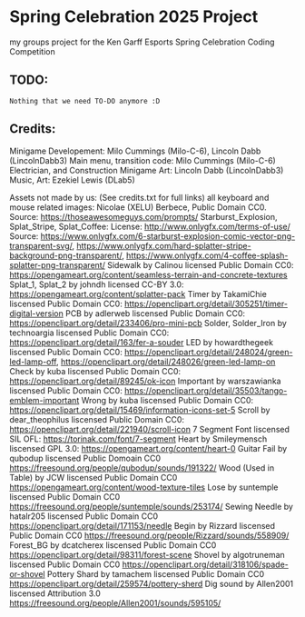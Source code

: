 # Spring Celebration 2025 Project
my groups project for the Ken Garff Esports Spring Celebration Coding Competition

## TODO:
    Nothing that we need TO-DO anymore :D

## Credits:
Minigame Developement:
    Milo Cummings (Milo-C-6), Lincoln Dabb (LincolnDabb3)
Main menu, transition code:
    Milo Cummings (Milo-C-6)
Electrician, and Construction Minigame Art:
    Lincoln Dabb (LincolnDabb3)
Music, Art:
    Ezekiel Lewis (DLab5)

Assets not made by us: (See credits.txt for full links)
all keyboard and mouse related images: Nicolae (XELU) Berbece, Public Domain CC0. Source: https://thoseawesomeguys.com/prompts/
Starburst_Explosion, Splat_Stripe, Splat_Coffee: License: http://www.onlygfx.com/terms-of-use/ Source: https://www.onlygfx.com/6-starburst-explosion-comic-vector-png-transparent-svg/,
https://www.onlygfx.com/hard-splatter-stripe-background-png-transparent/, https://www.onlygfx.com/4-coffee-splash-splatter-png-transparent/
Sidewalk by Calinou licensed Public Domain CC0: https://opengameart.org/content/seamless-terrain-and-concrete-textures
Splat_1, Splat_2 by johndh licensed CC-BY 3.0: https://opengameart.org/content/splatter-pack
Timer by TakamiChie liscensed Public Domain CC0: https://openclipart.org/detail/305251/timer-digital-version
PCB by adlerweb liscensed Public Domain CC0: https://openclipart.org/detail/233406/pro-mini-pcb
Solder, Solder_Iron by technoargia liscensed Public Domain CC0: https://openclipart.org/detail/163/fer-a-souder
LED by howardthegeek liscensed Public Domain CC0: https://openclipart.org/detail/248024/green-led-lamp-off, https://openclipart.org/detail/248026/green-led-lamp-on
Check by kuba liscensed Public Domain CC0: https://openclipart.org/detail/89245/ok-icon
Important by warszawianka liscensed Public Domain CC0: https://openclipart.org/detail/35503/tango-emblem-important
Wrong by kuba liscensed Public Domain CC0: https://openclipart.org/detail/15469/information-icons-set-5
Scroll by dear_theophilus liscensed Public Domain CC0: https://openclipart.org/detail/221940/scroll-icon
7 Segment Font liscensed SIL OFL: https://torinak.com/font/7-segment
Heart by Smileymensch liscensed GPL 3.0: https://opengameart.org/content/heart-0
Guitar Fail by qubodup liscensed Public Domoain CC0 https://freesound.org/people/qubodup/sounds/191322/
Wood (Used in Table) by JCW liscensed Public Domain CC0 https://opengameart.org/content/wood-texture-tiles
Lose by suntemple liscensed Public Domain CC0 https://freesound.org/people/suntemple/sounds/253174/
Sewing Needle by hatalr205 liscensed Public Domain CC0 https://openclipart.org/detail/171153/needle
Begin by Rizzard liscensed Public Domain CC0 https://freesound.org/people/Rizzard/sounds/558909/
Forest_BG by dcatcherex liscensed Public Domain CC0 https://openclipart.org/detail/98311/forest-scene
Shovel by algotruneman liscensed Public Domain CC0 https://openclipart.org/detail/318106/spade-or-shovel
Pottery Shard by tamachem liscensed Public Domain CC0 https://openclipart.org/detail/259574/pottery-sherd
Dig sound by Allen2001 liscensed Attribution 3.0 https://freesound.org/people/Allen2001/sounds/595105/